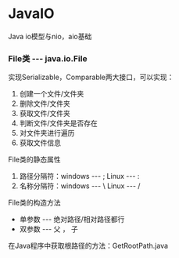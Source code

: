 # JavaIO
Java io模型与nio，aio基础

### File类 --- java.io.File
实现Serializable，Comparable两大接口，可以实现：
1. 创建一个文件/文件夹
2. 删除文件/文件夹
3. 获取文件/文件夹
4. 判断文件/文件夹是否存在
5. 对文件夹进行遍历
6. 获取文件信息

File类的静态属性
1. 路径分隔符：windows --- ;  Linux --- :
2. 名称分隔符：windows --- \  Linux --- /

File类的构造方法
* 单参数 --- 绝对路径/相对路径都行
* 双参数 --- 父 ， 子




在Java程序中获取根路径的方法：GetRootPath.java


